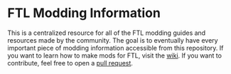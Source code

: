 # FTL Modding Information

This is a centralized resource for all of the FTL modding guides and resources made by the community. The goal is to eventually have every important piece of modding information accessible from this repository. If you want to learn how to make mods for FTL, visit the [wiki](https://github.com/MV-Modathon-Team/ftl-modding-information/wiki). If you want to contribute, feel free to open a [pull request](https://github.com/MV-Modathon-Team/ftl-modding-information/pulls).
